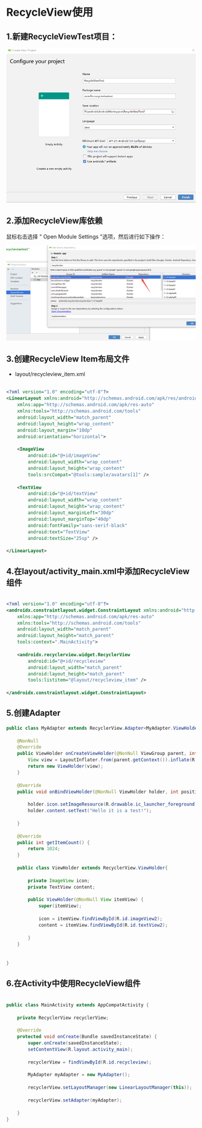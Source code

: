 # RecycleView使用

## 1.新建RecycleViewTest项目：

![ew_project_recycleview](../../assets/images/Android/Application/RecycleView/new_project_recycleview.png)

## 2.添加RecycleView库依赖

鼠标右击选择 " Open Module Settings "选项，然后进行如下操作：

![add_androidx_recycleview_dependence](../../assets/images/Android/Application/RecycleView/add_androidx_recycleview_dependence.png)


## 3.创建RecycleView Item布局文件

* layout/recycleview_item.xml
```xml

<?xml version="1.0" encoding="utf-8"?>
<LinearLayout xmlns:android="http://schemas.android.com/apk/res/android"
    xmlns:app="http://schemas.android.com/apk/res-auto"
    xmlns:tools="http://schemas.android.com/tools"
    android:layout_width="match_parent"
    android:layout_height="wrap_content"
    android:layout_margin="10dp"
    android:orientation="horizontal">

    <ImageView
        android:id="@+id/imageView"
        android:layout_width="wrap_content"
        android:layout_height="wrap_content"
        tools:srcCompat="@tools:sample/avatars[1]" />

    <TextView
        android:id="@+id/textView"
        android:layout_width="wrap_content"
        android:layout_height="wrap_content"
        android:layout_marginLeft="30dp"
        android:layout_marginTop="40dp"
        android:fontFamily="sans-serif-black"
        android:text="TextView"
        android:textSize="25sp" />

</LinearLayout>

```


## 4.在layout/activity_main.xml中添加RecycleView组件

```xml

<?xml version="1.0" encoding="utf-8"?>
<androidx.constraintlayout.widget.ConstraintLayout xmlns:android="http://schemas.android.com/apk/res/android"
    xmlns:app="http://schemas.android.com/apk/res-auto"
    xmlns:tools="http://schemas.android.com/tools"
    android:layout_width="match_parent"
    android:layout_height="match_parent"
    tools:context=".MainActivity">

    <androidx.recyclerview.widget.RecyclerView
        android:id="@+id/recycleview"
        android:layout_width="match_parent"
        android:layout_height="match_parent"
        tools:listitem="@layout/recycleview_item" />

</androidx.constraintlayout.widget.ConstraintLayout>

```

## 5.创建Adapter



```java
public class MyAdapter extends RecyclerView.Adapter<MyAdapter.ViewHolder> {

    @NonNull
    @Override
    public ViewHolder onCreateViewHolder(@NonNull ViewGroup parent, int viewType) {
        View view = LayoutInflater.from(parent.getContext()).inflate(R.layout.recycleview_item,parent,false);
        return new ViewHolder(view);
    }

    @Override
    public void onBindViewHolder(@NonNull ViewHolder holder, int position) {

        holder.icon.setImageResource(R.drawable.ic_launcher_foreground);
        holder.content.setText("Hello it is a test!");

    }

    @Override
    public int getItemCount() {
        return 1024;
    }

    public class ViewHolder extends RecyclerView.ViewHolder{

        private ImageView icon;
        private TextView content;

        public ViewHolder(@NonNull View itemView) {
            super(itemView);

            icon = itemView.findViewById(R.id.imageView2);
            content = itemView.findViewById(R.id.textView2);

        }
    }


}
```


## 6.在Activity中使用RecycleView组件

```java

public class MainActivity extends AppCompatActivity {

    private RecyclerView recyclerView;

    @Override
    protected void onCreate(Bundle savedInstanceState) {
        super.onCreate(savedInstanceState);
        setContentView(R.layout.activity_main);

        recyclerView = findViewById(R.id.recycleview);

        MyAdapter myAdapter = new MyAdapter();

        recyclerView.setLayoutManager(new LinearLayoutManager(this));

        recyclerView.setAdapter(myAdapter);

    }
}
```



